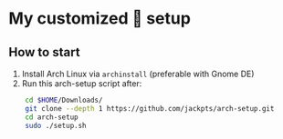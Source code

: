 # My customized 󰣇 setup

## How to start 
1. Install Arch Linux via `archinstall` (preferable with Gnome DE)
2. Run this arch-setup script after:
```sh
    cd $HOME/Downloads/
    git clone --depth 1 https://github.com/jackpts/arch-setup.git
    cd arch-setup
    sudo ./setup.sh
```
